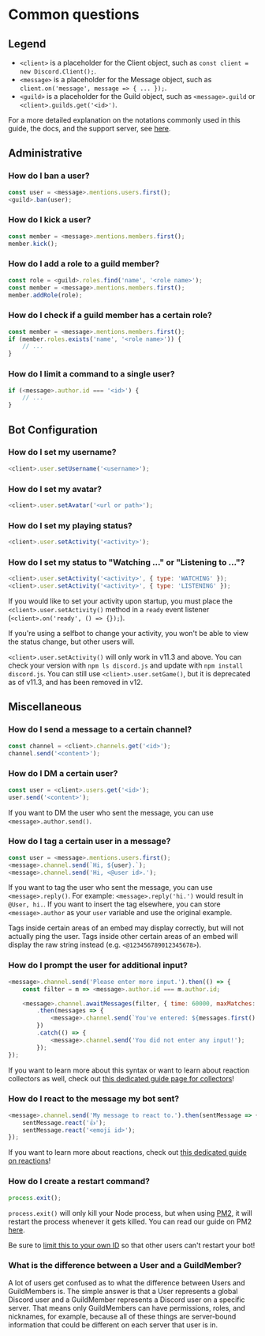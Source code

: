 # Common questions

## Legend

* `<client>` is a placeholder for the Client object, such as `const client = new Discord.Client();`.
* `<message>` is a placeholder for the Message object, such as `client.on('message', message => { ... });`.
* `<guild>` is a placeholder for the Guild object, such as `<message>.guild` or `<client>.guilds.get('<id>')`.

For a more detailed explanation on the notations commonly used in this guide, the docs, and the support server, see [here](/additional-info/notation).

## Administrative

### How do I ban a user?

<!-- eslint-skip -->

```js
const user = <message>.mentions.users.first();
<guild>.ban(user);
```

### How do I kick a user?

<!-- eslint-skip -->

```js
const member = <message>.mentions.members.first();
member.kick();
```

### How do I add a role to a guild member?

<!-- eslint-skip -->

```js
const role = <guild>.roles.find('name', '<role name>');
const member = <message>.mentions.members.first();
member.addRole(role);
```

### How do I check if a guild member has a certain role?

<!-- eslint-skip -->

```js
const member = <message>.mentions.members.first();
if (member.roles.exists('name', '<role name>')) {
	// ...
}
```

### How do I limit a command to a single user?

<!-- eslint-skip -->

```js
if (<message>.author.id === '<id>') {
	// ...
}
```

## Bot Configuration

### How do I set my username?

<!-- eslint-skip -->

```js
<client>.user.setUsername('<username>');
```

### How do I set my avatar?

<!-- eslint-skip -->

```js
<client>.user.setAvatar('<url or path>');
```

### How do I set my playing status?

<!-- eslint-skip -->

```js
<client>.user.setActivity('<activity>');
```

### How do I set my status to "Watching ..." or "Listening to ..."?

<!-- eslint-skip -->

```js
<client>.user.setActivity('<activity>', { type: 'WATCHING' });
<client>.user.setActivity('<activity>', { type: 'LISTENING' });
```

<tip>If you would like to set your activity upon startup, you must place the `<client>.user.setActivity()` method in a `ready` event listener (`<client>.on('ready', () => {});`).</tip>

<tip>If you're using a selfbot to change your activity, you won't be able to view the status change, but other users will.</tip>

<warning>`<client>.user.setActivity()` will only work in v11.3 and above. You can check your version with `npm ls discord.js` and update with `npm install discord.js`. You can still use `<client>.user.setGame()`, but it is deprecated as of v11.3, and has been removed in v12.</warning>

## Miscellaneous

### How do I send a message to a certain channel?

<!-- eslint-skip -->

```js
const channel = <client>.channels.get('<id>');
channel.send('<content>');
```

### How do I DM a certain user?

<!-- eslint-skip -->

```js
const user = <client>.users.get('<id>');
user.send('<content>');
```

<tip>If you want to DM the user who sent the message, you can use `<message>.author.send()`.</tip>

### How do I tag a certain user in a message?

<!-- eslint-skip -->

```js
const user = <message>.mentions.users.first();
<message>.channel.send(`Hi, ${user}.`);
<message>.channel.send('Hi, <@user id>.');
```

<tip>If you want to tag the user who sent the message, you can use `<message>.reply()`. For example: `<message>.reply('hi.')` would result in `@User, hi.`. If you want to insert the tag elsewhere, you can store `<message>.author` as your `user` variable and use the original example.</tip>

<tip>Tags inside certain areas of an embed may display correctly, but will not actually ping the user. Tags inside other certain areas of an embed will display the raw string instead (e.g. `<@123456789012345678>`).</tip>

### How do I prompt the user for additional input?

<!-- eslint-skip -->

```js
<message>.channel.send('Please enter more input.').then(() => {
	const filter = m => <message>.author.id === m.author.id;

	<message>.channel.awaitMessages(filter, { time: 60000, maxMatches: 1, errors: ['time'] })
		.then(messages => {
			<message>.channel.send(`You've entered: ${messages.first().content}`);
		})
		.catch(() => {
			<message>.channel.send('You did not enter any input!');
		});
});
```

<tip>If you want to learn more about this syntax or want to learn about reaction collectors as well, check out [this dedicated guide page for collectors](/popular-topics/collectors)!</tip>

### How do I react to the message my bot sent?

<!-- eslint-skip -->

```js
<message>.channel.send('My message to react to.').then(sentMessage => {
	sentMessage.react('👍');
	sentMessage.react('<emoji id>');
});
```

<tip>If you want to learn more about reactions, check out [this dedicated guide on reactions](/popular-topics/reactions)!</tip>

### How do I create a restart command?

```js
process.exit();
```

<tip>`process.exit()` will only kill your Node process, but when using [PM2](http://pm2.keymetrics.io/), it will restart the process whenever it gets killed. You can read our guide on PM2 [here](/improving-dev-environment/pm2).</tip>

<warning>Be sure to [limit this to your own ID](/popular-topics/common-questions?id=how-do-i-limit-a-command-to-a-single-user) so that other users can't restart your bot!</warning>

### What is the difference between a User and a GuildMember?

A lot of users get confused as to what the difference between Users and GuildMembers is. The simple answer is that a User represents a global Discord user and a GuildMember represents a Discord user on a specific server. That means only GuildMembers can have permissions, roles, and nicknames, for example, because all of these things are server-bound information that could be different on each server that user is in.
